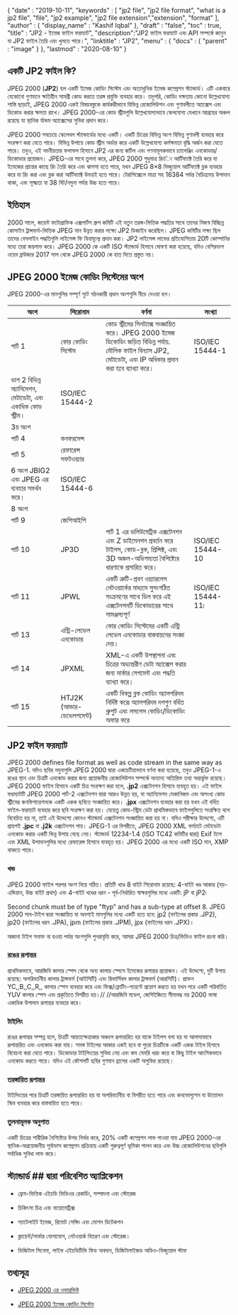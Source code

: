 {
  "date" : "2019-10-11",
  "keywords" : [ "jp2 file", "jp2 file format", "what is a jp2 file", "file", "jp2 example", "jp2 file extension","extension", "format" ],
  "author" : {
    "display_name" : "Kashif Iqbal"
},
  "draft" : "false",
  "toc" : true,
  "title" : "JP2 - ইমেজ ফাইল ফরম্যাট",
  "description":"JP2 ফাইল ফরম্যাট এবং API সম্পর্কে জানুন যা JP2 ফাইল তৈরি এবং খুলতে পারে।",
  "linktitle" : "JP2",
  "menu" : {
    "docs" : {
      "parent" : "image"
}
},
  "lastmod" : "2020-08-10"
}

## একটি JP2 ফাইল কি? ##

JPEG 2000 (**JP2**) হল একটি ইমেজ কোডিং সিস্টেম এবং অত্যাধুনিক ইমেজ কম্প্রেশন স্ট্যান্ডার্ড। এটি একবারে যেকোনো গুণমানে ক্ষতিহীন সামগ্রী কোড করতে তরঙ্গ প্রযুক্তি ব্যবহার করে। তদুপরি, কোডিং দক্ষতায় কোনো উল্লেখযোগ্য শাস্তি ছাড়াই, JPEG 2000 একই বিষয়বস্তুকে কার্যকরীভাবে বিভিন্ন রেজোলিউশন এবং গুণাবলীতে অ্যাক্সেস এবং ডিকোড করার ক্ষমতা রাখে। JPEG 2000-এর কোড স্ট্রীমগুলি উল্লেখযোগ্যভাবে স্কেলযোগ্য যেখানে আগ্রহের অঞ্চল রয়েছে যা স্থানিক র্যান্ডম অ্যাক্সেসের সুবিধা প্রদান করে।

JPEG 2000 সবচেয়ে স্কেলেবল স্ট্যান্ডার্ডের মধ্যে একটি। একটি চিত্রের বিভিন্ন অংশ বিভিন্ন গুণাবলী ব্যবহার করে সংরক্ষণ করা যেতে পারে। বিভিন্ন উপায়ে কোড স্ট্রীম অর্ডার করে একটি উল্লেখযোগ্য কর্মক্ষমতা বৃদ্ধি অর্জন করা যেতে পারে। তবুও, এই নমনীয়তার ফলাফল হিসাবে JP2 এর জন্য জটিল এবং গণনামূলকভাবে চ্যালেঞ্জিং এনকোডার/ডিকোডার প্রয়োজন। JPEG-এর সাথে তুলনা করে, JPEG 2000 শুধুমাত্র রিংিং আর্টিফ্যাক্ট তৈরি করে যা ইমেজের প্রান্তের কাছে রিং তৈরি করে এবং ঝাপসা হতে পারে, যখন JPEG 8×8 ভিজ্যুয়াল আর্টিফ্যাক্ট ব্লক ব্যবহার করে যা রিং করা এবং ব্লক করা আর্টিফ্যাক্ট উভয়ই হতে পারে। টেরাপিক্সেলে মাত্রা সহ 16384 পর্যন্ত বৈচিত্র্যময় উপাদান থাকা, এবং সূক্ষ্মতা যা 38 বিট/নমুনা পর্যন্ত উচ্চ হতে পারে।

## ইতিহাস ##

2000 সালে, জয়েন্ট ফটোগ্রাফিক এক্সপার্টস গ্রুপ কমিটি এই নতুন তরঙ্গ-ভিত্তিক পদ্ধতির সাথে তাদের নিজস্ব বিচ্ছিন্ন কোসাইন ট্রান্সফর্ম-ভিত্তিক JPEG মান উন্নত করার লক্ষ্যে JP2 ডিজাইন করেছিল। JPEG কমিটির লক্ষ্য ছিল তাদের বেসলাইন পদ্ধতিগুলি লাইসেন্স ফি বিনামূল্যে প্রদান করা। JP2 লাইসেন্স লাভের প্রতিযোগিতায় 20টি কোম্পানির মধ্যে তারা জয়লাভ করে। JPEG 2000 কে একটি ISO স্ট্যান্ডার্ড হিসাবে ঘোষণা করা হয়েছে, যদিও বেশিরভাগ ওয়েব ব্রাউজার 2017 সাল থেকে JPEG 2000 কে হাত দিতে প্রস্তুত নয়।

## JPEG 2000 ইমেজ কোডিং সিস্টেমের অংশ ##

JPEG 2000-এর মানগুলির সম্পূর্ণ স্যুট গঠনকারী প্রধান অংশগুলি নীচে দেওয়া হল।


|অংশ|শিরোনাম|বর্ণনা|সংখ্যা
---|---|---|---|
|পার্ট 1|কোর কোডিং সিস্টেম| কোড স্ট্রীমের সিনট্যাক্স সংজ্ঞায়িত করে। JPEG 2000 ইমেজ ডিকোডিং জড়িত বিভিন্ন পর্যায়. মৌলিক ফাইল বিন্যাস JP2, মেটাডেটা, এবং IP অধিকার প্রদান করা হবে ব্যাখ্যা করে।|ISO/IEC 15444-1
|ভাগ 2 বিভিন্ন অ্যানিমেশন, মেটাডেটা, এবং একাধিক কোড স্ট্রীম।|ISO/IEC 15444-2
|3য় অংশ
|পার্ট 4|কনফরমেন্স
|পার্ট 5|রেফারেন্স সফটওয়্যার
|6 অংশ JBIG2 এবং JPEG এর ব্যবহার সমর্থন করে।|ISO/IEC 15444-6
|8 অংশ
|পার্ট 9|জেপিআইপি
|পার্ট 10|JP3D|পার্ট 1 এর ভলিউমেট্রিক এক্সটেনশন এবং Z ডাইমেনশন প্রবর্তন করে টাইলস, কোড-ব্লক, প্রিন্সিক্ট, এবং 3D অঞ্চল-অভিগম্যতা বৈশিষ্ট্যের ধারণাকে প্রসারিত করে।|ISO/IEC 15444-10
|পার্ট 11|JPWL|একটি ত্রুটি-প্রবণ ওয়্যারলেস নেটওয়ার্কের মাধ্যমে সুসংগঠিত সংক্রমণের সাথে ডিল করে এই এক্সটেনশনটি ডিকোডারের সাথে সামঞ্জস্যপূর্ণ|ISO/IEC 15444-11৷
|পার্ট 13|এন্ট্রি-লেভেল এনকোডার|কোর কোডিং সিস্টেমের একটি এন্ট্রি লেভেল এনকোডার বাস্তবায়নের সংজ্ঞা দেয়।
|পার্ট 14|JPXML|XML-এ একটি উপস্থাপনা এবং চিত্রের অভ্যন্তরীণ ডেটা অ্যাক্সেস করার জন্য মার্কার সেগমেন্ট এবং পদ্ধতি ব্যাখ্যা করে।
|পার্ট 15|HTJ2K (আন্ডার-ডেভেলপমেন্ট)|একটি বিকল্প ব্লক কোডিং অ্যালগরিদম নির্দিষ্ট করে৷ অ্যালগরিদম দশগুণ বর্ধিত থ্রুপুট এবং লসলেস কোডিং/ডিকোডিং অফার করে

## JP2 ফাইল ফরম্যাট ##

JPEG 2000 defines file format as well as code stream in the same way as JPEG-1. যদিও ছবির নমুনাগুলি JPEG 2000 দ্বারা একচেটিয়াভাবে বর্ণনা করা হয়েছে, তবুও JPEG-1-এ রঙের স্থান এবং চিত্রটি এনকোড করার জন্য প্রয়োজনীয় রেজোলিউশন সম্পর্কে অন্যান্য অতিরিক্ত তথ্য অন্তর্ভুক্ত রয়েছে। JPEG 2000 ফাইল হিসাবে একটি চিত্র সংরক্ষণ করা হলে, **.jp2** এক্সটেনশন হিসাবে ব্যবহৃত হয়। এই ফাইল ফরম্যাটটি JPEG 2000 পার্ট-2 এক্সটেনশন দ্বারা আরও উন্নত হয়, যা অ্যানিমেশন মেকানিজম এবং অসংখ্য কোড স্ট্রীমের কনফিগারেশনকে একটি একক ছবিতে সংজ্ঞায়িত করে। **.jpx** এক্সটেনশন ব্যবহার করা হয় যখন এই বর্ধিত ফাইল-ফরম্যাট ব্যবহার করে ছবি সংরক্ষণ করা হয়। যেহেতু কোড-স্ট্রিম ডেটা প্রাথমিকভাবে ফাইলগুলিতে সংরক্ষিত বলে বিবেচিত হয় না, তাই এই উদ্দেশ্যে কোনও স্ট্যান্ডার্ড এক্সটেনশন সংজ্ঞায়িত করা হয় না। যদিও পরীক্ষার উদ্দেশ্যে, এটি প্রায়শই **.jpc** বা **.j2k** এক্সটেনশন পায়। JPEG-1 এর বিপরীতে, JPEG 2000 XML ফর্ম্যাটে মেটাডেটা এনকোড করার একটি ভিন্ন উপায় বেছে নেয়। স্ট্যান্ডার্ড 12234-1.4 (ISO TC42 কমিটির দ্বারা) Exif ট্যাগ এবং XML উপাদানগুলির মধ্যে রেফারেন্স হিসাবে ব্যবহৃত হয়। JPEG 2000 এর মধ্যে একটি ISO মান, XMP থাকতে পারে।

### খন্ড ###
JPEG 2000 ফাইল পরপর অংশ নিয়ে গঠিত। প্রতিটি খণ্ডে 8 বাইট শিরোনাম রয়েছে: 4-বাইট খণ্ড আকার (বড়-এন্ডিয়ান, উচ্চ বাইট প্রথম) এবং 4-বাইট খণ্ডের ধরন - পূর্ব-নির্ধারিত স্বাক্ষরগুলির মধ্যে একটি: jP  বা jP2৷

Second chunk must be of type "ftyp" and has a sub-type at offset 8. JPEG 2000 সাব-টাইপ দ্বারা সংজ্ঞায়িত যা অবশ্যই মানগুলির মধ্যে একটি হতে হবে: jp2 (ফাইলের প্রকার \.JP2), jp20 (ফাইলের ধরন \.JPA), jpm (ফাইলের প্রকার \.JPM), jpx  (ফাইলের ধরন \.JPX)।

অজানা টাইপ সনাক্ত না হওয়া পর্যন্ত অংশগুলি পুনরাবৃত্তি করে, আমরা JPEG 2000 চিত্র/ভিডিও ফাইল রচনা করি।

### রঙের রূপান্তর ###

প্রাথমিকভাবে, আরজিবি কালার স্পেস থেকে অন্য কালার স্পেসে ইমেজের রূপান্তর প্রয়োজন। এই উদ্দেশ্যে, দুটি উপায় রয়েছে: অপরিবর্তনীয় কালার ট্রান্সফর্ম (আইসিটি) এবং রিভার্সিবল কালার ট্রান্সফর্ম (আরসিটি)। প্রাক্তন YC,,B,,C,,R,, কালার স্পেস ব্যবহার করে এবং ফিক্স/ফ্লোটিং-পয়েন্টে প্রয়োগ করতে হয় যখন পরে একটি পরিবর্তিত YUV কালার স্পেস এবং প্রকৃতিতে বিপরীত হয়।// //আরজিবি মডেল, জেপিইজিতে সীমাবদ্ধ নয় 2000 ভাষা একাধিক উপাদান রূপান্তর ব্যবহার করে।

### টাইলিং ###

রঙের রূপান্তর সম্পন্ন হলে, চিত্রটি আয়তক্ষেত্রাকার অঞ্চলে রূপান্তরিত হয় যাকে টাইলস বলা হয় যা আলাদাভাবে রূপান্তরিত এবং এনকোড করা যায়। সমস্ত টাইলের আকার একই হবে বা পুরো চিত্রটিকে একটি একক টাইল হিসাবে বিবেচনা করা যেতে পারে। ডিকোডার টাইলিংয়ের সুবিধা নেয় এবং কম মেমরি খরচ করে বা কিছু টাইল আংশিকভাবে এনকোড করতে পারে। যদিও এই কৌশলটি ছবির গুণমান হ্রাসের একটি অসুবিধা রয়েছে।

### তরঙ্গায়িত রূপান্তর ###

টাইলিংয়ের পরে চিত্রটি তরঙ্গায়িত রূপান্তরিত হয় যা অপরিবর্তনীয় বা বিপরীত হতে পারে এবং কনভোল্যুশন বা উত্তোলন স্কিম ব্যবহার করে বাস্তবায়িত হতে পারে।

### তুলনামূলক অনুপাত ###

একটি চিত্রের শারীরিক বৈশিষ্ট্যের উপর নির্ভর করে, 20% একটি কম্প্রেশন লাভ পাওয়া যায় JPEG 2000-এর স্থানিক-অপ্রয়োজনীয় পূর্বাভাস কম্প্রেশন প্রক্রিয়ায় একটি গুরুত্বপূর্ণ ভূমিকা পালন করে এবং উচ্চ রেজোলিউশনের ছবিগুলি সর্বাধিক সুবিধা লাভ করে।

## স্ট্যান্ডার্ড ## দ্বারা পরিবেশিত অ্যাপ্লিকেশন

* ফ্রেম-ভিত্তিক এইচডি ভিডিওর রেকর্ডিং, সম্পাদনা এবং স্টোরেজ

* চিকিৎসা চিত্র এবং বায়োমেট্রিক্স

* স্যাটেলাইট ইমেজ, রিমোট সেন্সিং এবং মোশন ডিটেকশন

* ক্লায়েন্ট/সার্ভার যোগাযোগ, নেটওয়ার্ক বিতরণ এবং স্টোরেজ।

* ডিজিটাল সিনেমা, লাইভ এইচডিটিভি ফিড অবদান, ডিজিটালাইজড অডিও-ভিজ্যুয়াল স্টাফ


## তথ্যসূত্র ##

* [JPEG 2000 এর ওভারভিউ](https://jpeg.org/jpeg2000/)

* [JPEG 2000 ইমেজ কোডিং সিস্টেম](https://en.wikipedia.org/wiki/JPEG_2000#JPEG_2000_image_coding_system_-_Parts)


